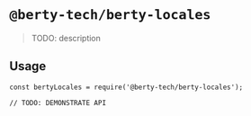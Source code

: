 # `@berty-tech/berty-locales`

> TODO: description

## Usage

```
const bertyLocales = require('@berty-tech/berty-locales');

// TODO: DEMONSTRATE API
```
